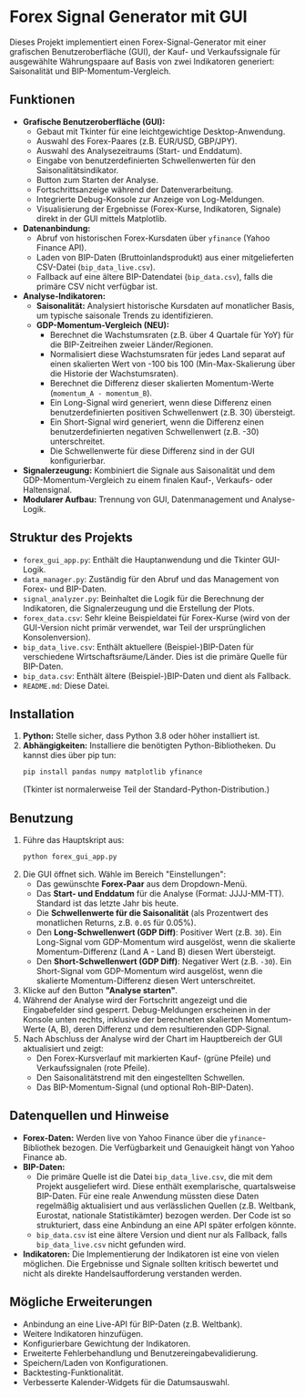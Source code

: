 # Forex Signal Generator mit GUI

Dieses Projekt implementiert einen Forex-Signal-Generator mit einer grafischen Benutzeroberfläche (GUI), der Kauf- und Verkaufssignale für ausgewählte Währungspaare auf Basis von zwei Indikatoren generiert: Saisonalität und BIP-Momentum-Vergleich.

## Funktionen

*   **Grafische Benutzeroberfläche (GUI):**
    *   Gebaut mit Tkinter für eine leichtgewichtige Desktop-Anwendung.
    *   Auswahl des Forex-Paares (z.B. EUR/USD, GBP/JPY).
    *   Auswahl des Analysezeitraums (Start- und Enddatum).
    *   Eingabe von benutzerdefinierten Schwellenwerten für den Saisonalitätsindikator.
    *   Button zum Starten der Analyse.
    *   Fortschrittsanzeige während der Datenverarbeitung.
    *   Integrierte Debug-Konsole zur Anzeige von Log-Meldungen.
    *   Visualisierung der Ergebnisse (Forex-Kurse, Indikatoren, Signale) direkt in der GUI mittels Matplotlib.
*   **Datenanbindung:**
    *   Abruf von historischen Forex-Kursdaten über `yfinance` (Yahoo Finance API).
    *   Laden von BIP-Daten (Bruttoinlandsprodukt) aus einer mitgelieferten CSV-Datei (`bip_data_live.csv`).
    *   Fallback auf eine ältere BIP-Datendatei (`bip_data.csv`), falls die primäre CSV nicht verfügbar ist.
*   **Analyse-Indikatoren:**
    *   **Saisonalität:** Analysiert historische Kursdaten auf monatlicher Basis, um typische saisonale Trends zu identifizieren.
    *   **GDP-Momentum-Vergleich (NEU):**
        *   Berechnet die Wachstumsraten (z.B. über 4 Quartale für YoY) für die BIP-Zeitreihen zweier Länder/Regionen.
        *   Normalisiert diese Wachstumsraten für jedes Land separat auf einen skalierten Wert von -100 bis 100 (Min-Max-Skalierung über die Historie der Wachstumsraten).
        *   Berechnet die Differenz dieser skalierten Momentum-Werte (`momentum_A - momentum_B`).
        *   Ein Long-Signal wird generiert, wenn diese Differenz einen benutzerdefinierten positiven Schwellenwert (z.B. 30) übersteigt.
        *   Ein Short-Signal wird generiert, wenn die Differenz einen benutzerdefinierten negativen Schwellenwert (z.B. -30) unterschreitet.
        *   Die Schwellenwerte für diese Differenz sind in der GUI konfigurierbar.
*   **Signalerzeugung:** Kombiniert die Signale aus Saisonalität und dem GDP-Momentum-Vergleich zu einem finalen Kauf-, Verkaufs- oder Haltensignal.
*   **Modularer Aufbau:** Trennung von GUI, Datenmanagement und Analyse-Logik.

## Struktur des Projekts

*   `forex_gui_app.py`: Enthält die Hauptanwendung und die Tkinter GUI-Logik.
*   `data_manager.py`: Zuständig für den Abruf und das Management von Forex- und BIP-Daten.
*   `signal_analyzer.py`: Beinhaltet die Logik für die Berechnung der Indikatoren, die Signalerzeugung und die Erstellung der Plots.
*   `forex_data.csv`: Sehr kleine Beispieldatei für Forex-Kurse (wird von der GUI-Version nicht primär verwendet, war Teil der ursprünglichen Konsolenversion).
*   `bip_data_live.csv`: Enthält aktuellere (Beispiel-)BIP-Daten für verschiedene Wirtschaftsräume/Länder. Dies ist die primäre Quelle für BIP-Daten.
*   `bip_data.csv`: Enthält ältere (Beispiel-)BIP-Daten und dient als Fallback.
*   `README.md`: Diese Datei.

## Installation

1.  **Python:** Stelle sicher, dass Python 3.8 oder höher installiert ist.
2.  **Abhängigkeiten:** Installiere die benötigten Python-Bibliotheken. Du kannst dies über pip tun:
    ```bash
    pip install pandas numpy matplotlib yfinance
    ```
    (Tkinter ist normalerweise Teil der Standard-Python-Distribution.)

## Benutzung

1.  Führe das Hauptskript aus:
    ```bash
    python forex_gui_app.py
    ```
2.  Die GUI öffnet sich. Wähle im Bereich "Einstellungen":
    *   Das gewünschte **Forex-Paar** aus dem Dropdown-Menü.
    *   Das **Start- und Enddatum** für die Analyse (Format: JJJJ-MM-TT). Standard ist das letzte Jahr bis heute.
    *   Die **Schwellenwerte für die Saisonalität** (als Prozentwert des monatlichen Returns, z.B. `0.05` für 0.05%).
    *   Den **Long-Schwellenwert (GDP Diff)**: Positiver Wert (z.B. `30`). Ein Long-Signal vom GDP-Momentum wird ausgelöst, wenn die skalierte Momentum-Differenz (Land A - Land B) diesen Wert übersteigt.
    *   Den **Short-Schwellenwert (GDP Diff)**: Negativer Wert (z.B. `-30`). Ein Short-Signal vom GDP-Momentum wird ausgelöst, wenn die skalierte Momentum-Differenz diesen Wert unterschreitet.
3.  Klicke auf den Button **"Analyse starten"**.
4.  Während der Analyse wird der Fortschritt angezeigt und die Eingabefelder sind gesperrt. Debug-Meldungen erscheinen in der Konsole unten rechts, inklusive der berechneten skalierten Momentum-Werte (A, B), deren Differenz und dem resultierenden GDP-Signal.
5.  Nach Abschluss der Analyse wird der Chart im Hauptbereich der GUI aktualisiert und zeigt:
    *   Den Forex-Kursverlauf mit markierten Kauf- (grüne Pfeile) und Verkaufssignalen (rote Pfeile).
    *   Den Saisonalitätstrend mit den eingestellten Schwellen.
    *   Das BIP-Momentum-Signal (und optional Roh-BIP-Daten).

## Datenquellen und Hinweise

*   **Forex-Daten:** Werden live von Yahoo Finance über die `yfinance`-Bibliothek bezogen. Die Verfügbarkeit und Genauigkeit hängt von Yahoo Finance ab.
*   **BIP-Daten:**
    *   Die primäre Quelle ist die Datei `bip_data_live.csv`, die mit dem Projekt ausgeliefert wird. Diese enthält exemplarische, quartalsweise BIP-Daten. Für eine reale Anwendung müssten diese Daten regelmäßig aktualisiert und aus verlässlichen Quellen (z.B. Weltbank, Eurostat, nationale Statistikämter) bezogen werden. Der Code ist so strukturiert, dass eine Anbindung an eine API später erfolgen könnte.
    *   `bip_data.csv` ist eine ältere Version und dient nur als Fallback, falls `bip_data_live.csv` nicht gefunden wird.
*   **Indikatoren:** Die Implementierung der Indikatoren ist eine von vielen möglichen. Die Ergebnisse und Signale sollten kritisch bewertet und nicht als direkte Handelsaufforderung verstanden werden.

## Mögliche Erweiterungen

*   Anbindung an eine Live-API für BIP-Daten (z.B. Weltbank).
*   Weitere Indikatoren hinzufügen.
*   Konfigurierbare Gewichtung der Indikatoren.
*   Erweiterte Fehlerbehandlung und Benutzereingabevalidierung.
*   Speichern/Laden von Konfigurationen.
*   Backtesting-Funktionalität.
*   Verbesserte Kalender-Widgets für die Datumsauswahl.
```
